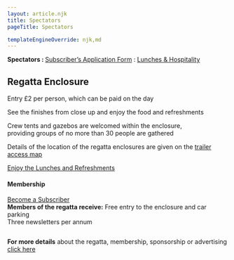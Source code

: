 ```yaml
---
layout: article.njk
title: Spectators
pageTitle: Spectators

templateEngineOverride: njk,md
---
```

<div class="centered">
		  <div id="main" class="left">
	      <strong>Spectators : </strong><a href="forms/SubscribersForm.pdf">Subscriber&rsquo;s Application Form</a>  : <a href="lunch.htm">Lunches &amp; Hospitality</a></p>
 	      <!--<h2>Everyone Welcome in the Enclosure</h2>-->
	      <h2>Regatta Enclosure</h2>
	      <p>Entry £2 per person, which can be paid on the day</p>
	      <p>See the finishes from close up and enjoy the food and refreshments</p>
	      <p>Crew tents and gazebos are welcomed within the enclosure, <br>
			 providing groups of no more than 30 people are gathered </p>
	      <p>Details of the location of the regatta enclosures are given on the <a href="access.htm">trailer access map</a></p>
	      <p><a href="lunch.htm">Enjoy the Lunches and Refreshments</a></p>
	      <h4>Membership</h4>
	      <p style="margin-bottom:2em"><a href="forms/SubscribersForm.pdf">Become a Subscriber</a><br>
	      <strong>Members of the regatta receive:</strong>
	      Free entry to the enclosure and car parking<br>
          Three newsletters per annum<br></p>
		  <p style="margin-top:1.4em"><strong>For more details</strong> about the regatta, membership, sponsorship or advertising
	      <a href="contacts.htm">click here</a></strong></p>
</div>
